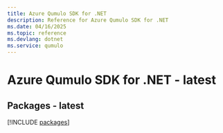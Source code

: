 ```yaml
---
title: Azure Qumulo SDK for .NET
description: Reference for Azure Qumulo SDK for .NET
ms.date: 04/16/2025
ms.topic: reference
ms.devlang: dotnet
ms.service: qumulo
---
```

# Azure Qumulo SDK for .NET - latest
## Packages - latest
[!INCLUDE [packages](qumulo-index.md)]
